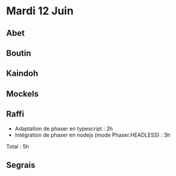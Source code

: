 # Mardi 12 Juin

Abet
----


Boutin
------


Kaindoh
-------


Mockels
-------



Raffi
-----
- Adaptation de phaser en typescript : 2h
- Intégration de phaser en nodejs (mode Phaser.HEADLESS) : 3h

Total : 5h

Segrais
-------

